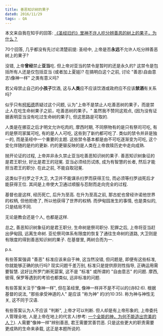 ```yaml
---
title: 善恶知识树的果子
date0: 2016/11/29
tags: ☆ QA
---
```


本文来自我在知乎的回答: [《圣经旧约》里神不许人吃分辨善恶的树上的果子，为什么？](https://www.zhihu.com/question/36384872/answer/128460427)

70个回答, 几乎都没有先讨论清楚前提: 圣经中, 上帝是否**永远**不允许人吃分辨善恶树上的果子?

没错, 上帝**曾经**禁止**亚当**吃. 但上帝对亚当的禁令是暂时的还是永久的? 这禁令是包括所有人还是仅包括亚当 (或者加上夏娃)? 在搞明白这个之前, 讨论 "善恶\自由意志\像神一样" 之类有意义吗?

若父母禁止自己的**小孩子**饮酒, 这与**人类**应不应该饮酒或政府应不应该**禁酒**有关系吗?

似乎只有[柯拓德](https://www.zhihu.com/people/caqi)质疑过这个问题, 认为"上帝不是禁止人吃善恶树的果子，而是禁止人在吃生命树果子之前，吃善恶树的果子。"
虽然我不赞同这观点, (因为没有证据表明亚当没有吃过生命树的果子), 但这思路是可取的.

人类是在挪亚之后才明文允许吃肉的, 摩西时期, 不同祭物有的是只有祭司可吃, 有的是祭司家属可吃, 有的是人人可吃, 这些到了新约都可吃了. 类似的禁令并非是独一的, 而是圣经中一个重要的主题. 这些禁令基本都是由不可吃逐渐变为可吃, 这个变化伴随的是约的更新. 约的更替反映的是人类在上帝救赎历史中走向成熟.

抛开论证的过程, 上帝并非永久禁止亚当吃善恶知识树的果子. 善恶知识树象征的是君王职分, 好比是君王的冠冕. 亚当必须经历试炼, 成为有智慧的长者, 然后才能担当君王的职分. 在此之前, 不能自取冠冕.

这类似于扫罗之于大卫, 大卫并不能谋杀扫罗而获得王位, 而必须等扫罗战死后才能获得王位. 其间是上帝使大卫通过顺服与忍耐而走向完全的过程.

基督也是这样, 经历死亡, 后升为至高.  在升为至高之前, 那古蛇也曾经许诺他世界的权柄, 但他拒绝了, 所以他获得了世界的权柄. 而伊甸园发生的事情, 也是类似的, 只是结局不同.

无论是教会还是个人, 也都是这样.

总之, 善恶知识树象征的是君王职分, 生命树是祭司职分. 犯罪之后, 上帝将亚当赶出伊甸园, 远离生命树. 亚伦祭司体系有限度的恢复了通往生命树的道路, 大卫则是有限度的得到善恶知识树的果子. 在基督里, 两树合而为一.

p.s.

有些答案强调 "善恶" 标准应该来自于神, 这当然没错, 但问题是, 即便有这些标准, 你就能够正确的执行吗? 现实问题千差万别, 标准只是提供原则性指导, 正确运用需要智慧. 这好比所罗门断死婴案, 这不是 "标准" 或所谓的 "自由意志" 的问题. 摩西, 彼得, 保罗等遇到的考验也都类似, 远非标准的问题.

有些答案关注于"像神一样", 但在圣经里, 像神一样并不是不可以的(诗82:6). 根据基督的说法, "那些承受神道的人" 是应该 "称为神" 的(约10:35). 称为神与神性无关, 这不同于汉语.

有些答案认为人不应该 "判断", 上帝才可以判断. 但人却是有上帝形象的, 上帝委托人管理全地, 人是上帝在地上的代言人(参考: [一个全能的神，为何不能造出完美的人？](https://www.zhihu.com/question/51090343/answer/124223977)). 人需要"像神一样"辨别善恶, 君王需要赏善罚恶. 只是这些更大的职责需要更成熟的生命来承载, 这正是本题所说的.

